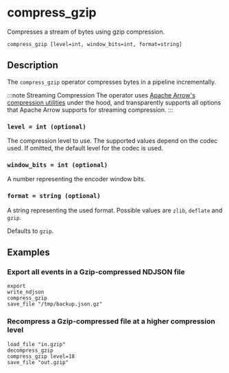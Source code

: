 # compress_gzip

Compresses a stream of bytes using gzip compression.

```tql
compress_gzip [level=int, window_bits=int, format=string]
```

## Description

The `compress_gzip` operator compresses bytes in a pipeline incrementally.

:::note Streaming Compression
The operator uses [Apache Arrow's compression
utilities][apache-arrow-compression] under the hood, and transparently supports
all options that Apache Arrow supports for streaming compression.
:::

[apache-arrow-compression]: https://arrow.apache.org/docs/cpp/api/utilities.html#compression

### `level = int (optional)`

The compression level to use. The supported values depend on the codec used. If
omitted, the default level for the codec is used.

### `window_bits = int (optional)`

A number representing the encoder window bits.

### `format = string (optional)`

A string representing the used format. Possible values are `zlib`, `deflate` and
`gzip`.

Defaults to `gzip`.

## Examples

### Export all events in a Gzip-compressed NDJSON file

```tql
export
write_ndjson
compress_gzip
save_file "/tmp/backup.json.gz"
```

###  Recompress a Gzip-compressed file at a higher compression level

```tql
load_file "in.gzip"
decompress_gzip
compress_gzip level=18
save_file "out.gzip"
```

